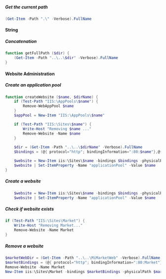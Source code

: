 ##### Get the current path
```powershell
(Get-Item -Path ".\" -Verbose).FullName
```

#### String

##### Concatenation
```powershell
function getFullPath ($dir) {
	(Get-Item -Path "..\..\$dir" -Verbose).FullName
}
```

#### Website Administration

##### Create an application pool
```powershell
function createWebsite ($name, $dirName) {
    if (Test-Path "IIS:\AppPools\$name") {
        Remove-WebAppPool $name
    }
    $appPool = New-Item "IIS:\AppPools\$name"

    if (Test-Path "IIS:\Sites\$name") {
        Write-Host "Removing $name ..."
        Remove-Website -Name $name
    }
 
    $dir = (Get-Item -Path "..\..\$dirName" -Verbose).FullName
	$bindings = (@{ protocol="http"; bindingInformation=":80:$name"},@{ protocol="https"; bindingInformation=":443:$name"})

	$website = New-Item iis:\Sites\$name -bindings $bindings -physicalPath $dir
    $website | Set-ItemProperty -Name "applicationPool" -Value $name
}
```

##### Create a website
```powershell
    $website = New-Item iis:\Sites\$name -bindings $bindings -physicalPath $dir
    $website | Set-ItemProperty -Name "applicationPool" -Value $name
```

##### Check if website exists
```powershell
if (Test-Path "IIS:\Sites\Market") {
	Write-Host "Removing Market..."
	Remove-Website -Name Market
}
```

##### Remove a website
```powershell
$marketWebDir = (Get-Item -Path "..\..\MiMarketWeb" -Verbose).FullName
$marketBindings = (@{ protocol="http"; bindingInformation=":80:Market"},@{ protocol="https"; bindingInformation=":443:Market"})
Remove-Website -Name Market
New-Item iis:\Sites\Market -bindings $marketBindings -physicalPath $marketWebDir
```

